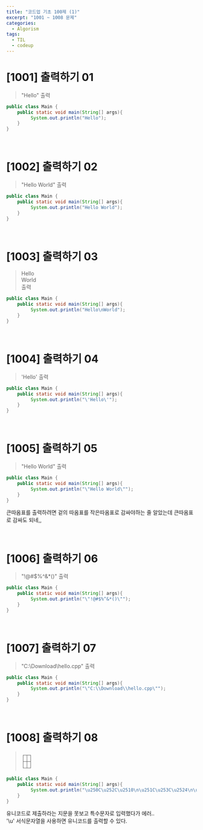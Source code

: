 ```yaml
---
title: "코드업 기초 100제 (1)"
excerpt: "1001 ~ 1008 문제"
categories: 
  - Algorism
tags: 
  - TIL
  - codeup
---
```

# [1001] 출력하기 01
> "Hello" 출력

``` java
public class Main {
    public static void main(String[] args){
         System.out.println("Hello");
    }
}
```
<br/>

# [1002] 출력하기 02
> "Hello World" 출력

```java
public class Main {
    public static void main(String[] args){
         System.out.println("Hello World");
    }
}
```
<br/>

# [1003] 출력하기 03
> Hello<br/>
  World<br/>
  출력

```java
public class Main {
    public static void main(String[] args){
         System.out.println("Hello\nWorld");
    }
}
```
<br/>

# [1004] 출력하기 04
> 'Hello' 출력

```java
public class Main {
    public static void main(String[] args){
         System.out.println("\'Hello\'");
    }
}
```
<br/>

# [1005] 출력하기 05
> "Hello World" 출력

```java
public class Main {
    public static void main(String[] args){
         System.out.println("\"Hello World\"");
    }
}
```
큰따옴표를 출력하려면 겉의 따옴표를 작은따옴표로 감싸야하는 줄 알았는데 큰따옴표로 감싸도 되네,,

<br/>

# [1006] 출력하기 06
> "!@#$%^&*()" 출력

```java
public class Main {
    public static void main(String[] args){
         System.out.println("\"!@#$%^&*()\"");
    }
}
```
<br/>

# [1007] 출력하기 07
> "C:\Download\hello.cpp" 출력

```java
public class Main {
    public static void main(String[] args){
         System.out.println("\"C:\\Download\\hello.cpp\"");
    }
}
```
<br/>

# [1008] 출력하기 08
> ┌┬┐ <br/>
  ├┼┤ <br/>
  └┴┘ <br/>

```java
public class Main {
    public static void main(String[] args){
         System.out.println("\u250C\u252C\u2510\n\u251C\u253C\u2524\n\u2514\u2534\u2518");
    }
}
```
유니코드로 제출하라는 지문을 못보고 특수문자로 입력했다가 에러..<br/>
'\u' 서식문자열을 사용하면 유니코드를 출력할 수 있다.
